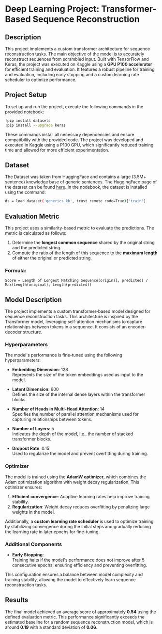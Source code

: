 # Deep Learning Project: Transformer-Based Sequence Reconstruction

## Description
This project implements a custom transformer architecture for sequence reconstruction tasks. The main objective of the model is to accurately reconstruct sequences from scrambled input. Built with TensorFlow and Keras, the project was executed on Kaggle using a **GPU P100 accelerator** for efficient training and evaluation. It features a robust pipeline for training and evaluation, including early stopping and a custom learning rate scheduler to optimize performance.

## Project Setup
To set up and run the project, execute the following commands in the provided notebook:

```bash
!pip install datasets
!pip install --upgrade keras
```
These commands install all necessary dependencies and ensure compatibility with the provided code.
The project was developed and executed in Kaggle using a P100 GPU, which significantly reduced training time and allowed for more efficient experimentation.

## Dataset
The Dataset was taken from HuggingFace and contains a large (3.5M+ sentence) knowledge base of generic sentences. The HuggingFace page of the dataset can be found <a href="https://huggingface.co/datasets/community-datasets/generics_kb" target="_blank">here</a>.
In the nodebook, the dataset is installed using the command:
```bash
ds = load_dataset('generics_kb', trust_remote_code=True)['train']
```
## Evaluation Metric
This project uses a similarity-based metric to evaluate the predictions. The metric is calculated as follows:

1. Determine the **longest common sequence** shared by the original string and the predicted string.
2. Compute the ratio of the length of this sequence to the **maximum length** of either the original or predicted string.

### Formula:
```text
Score = Length of Longest Matching Sequence(original, predicted) / Max(Length(original), Length(predicted))
```

## Model Description
The project implements a custom transformer-based model designed for sequence reconstruction tasks. This architecture is inspired by the Transformer model, leveraging self-attention mechanisms to capture relationships between tokens in a sequence. It consists of an encoder-decoder structure.

### Hyperparameters
The model's performance is fine-tuned using the following hyperparameters:
- **Embedding Dimension**: 128  
  Represents the size of the token embeddings used as input to the model.
  
- **Latent Dimension**: 600  
  Defines the size of the internal dense layers within the transformer blocks.

- **Number of Heads in Multi-Head Attention**: 14  
  Specifies the number of parallel attention mechanisms used for capturing relationships between tokens.

- **Number of Layers**: 5  
  Indicates the depth of the model, i.e., the number of stacked transformer blocks.

- **Dropout Rate**: 0.15  
  Used to regularize the model and prevent overfitting during training.

### Optimizer
The model is trained using the **AdamW optimizer**, which combines the Adam optimization algorithm with weight decay regularization. This optimizer ensures:
1. **Efficient convergence**: Adaptive learning rates help improve training stability.
2. **Regularization**: Weight decay reduces overfitting by penalizing large weights in the model.

Additionally, a **custom learning rate scheduler** is used to optimize training by stabilizing convergence during the initial steps and gradually reducing the learning rate in later epochs for fine-tuning.

### Additional Components
- **Early Stopping**:  
  Training halts if the model's performance does not improve after 5 consecutive epochs, ensuring efficiency and preventing overfitting.

This configuration ensures a balance between model complexity and training stability, allowing the model to effectively learn sequence reconstruction tasks.

## Results
The final model achieved an average score of approximately **0.54** using the defined evaluation metric. This performance significantly exceeds the estimated baseline for a random sequence reconstruction model, which is around **0.19** with a standard deviation of **0.06**.


